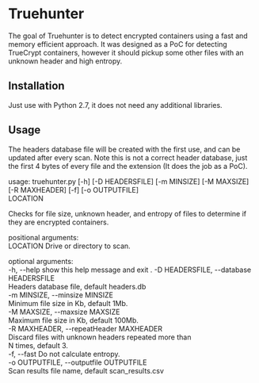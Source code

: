 # Truehunter
The goal of Truehunter is to detect encrypted containers using a fast and memory efficient approach. It was designed as a PoC for detecting TrueCrypt containers, however it should pickup some other files with an unknown header and high entropy.
## Installation
Just use with Python 2.7, it does not need any additional libraries. 
## Usage
The headers database file will be created with the first use, and can be updated after every scan. Note this is not a correct header database, just the first 4 bytes of every file and the extension (It does the job as a PoC).

usage: truehunter.py [-h] [-D HEADERSFILE] [-m MINSIZE] [-M MAXSIZE]  
                     [-R MAXHEADER] [-f] [-o OUTPUTFILE]  
                     LOCATION  
  
Checks for file size, unknown header, and entropy of files to determine if  
they are encrypted containers.  

positional arguments:  
  LOCATION              Drive or directory to scan.  

optional arguments:  
  -h, --help            show this help message and exit . 
  -D HEADERSFILE, --database HEADERSFILE  
                        Headers database file, default headers.db  
  -m MINSIZE, --minsize MINSIZE  
                        Minimum file size in Kb, default 1Mb.  
  -M MAXSIZE, --maxsize MAXSIZE  
                        Maximum file size in Kb, default 100Mb.  
  -R MAXHEADER, --repeatHeader MAXHEADER  
                        Discard files with unknown headers repeated more than  
                        N times, default 3.  
  -f, --fast            Do not calculate entropy.  
  -o OUTPUTFILE, --outputfile OUTPUTFILE  
                        Scan results file name, default scan_results.csv  
